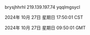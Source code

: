 brysjhhrhl 219.139.197.74 yqqlmgsycl

2024年 10月 27日 星期日 17:50:01 CST

2024年 10月 27日 星期日 09:50:01 GMT
